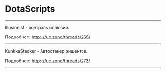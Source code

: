 # DotaScripts


------------------------------------------------

Illusionist - контроль иллюзий.

Подробнее: https://uc.zone/threads/265/

------------------------------------------------

KunkkaStacker - Автостакер эншентов.

Подробнее: https://uc.zone/threads/273/

------------------------------------------------
